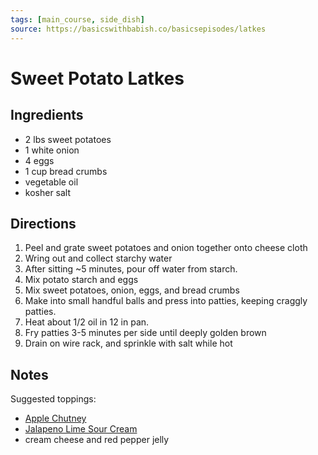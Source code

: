 ```yaml
---
tags: [main_course, side_dish]
source: https://basicswithbabish.co/basicsepisodes/latkes
---
```


# Sweet Potato Latkes

## Ingredients

* 2 lbs sweet potatoes
* 1 white onion
* 4 eggs
* 1 cup bread crumbs
* vegetable oil
* kosher salt

## Directions

1. Peel and grate sweet potatoes and onion together onto cheese cloth
2. Wring out and collect starchy water
3. After sitting ~5 minutes, pour off water from starch.
4. Mix potato starch and eggs
5. Mix sweet potatoes, onion, eggs, and bread crumbs
6. Make into small handful balls and press into patties, keeping craggly patties.
7. Heat about 1/2 oil in 12 in pan.
8. Fry patties 3-5 minutes per side until deeply golden brown
9. Drain on wire rack, and sprinkle with salt while hot

## Notes

Suggested toppings:

* [Apple Chutney](./apple_chutney.md)
* [Jalapeno Lime Sour Cream](./jalapeno_lime_sour_cream.md)
* cream cheese and red pepper jelly
